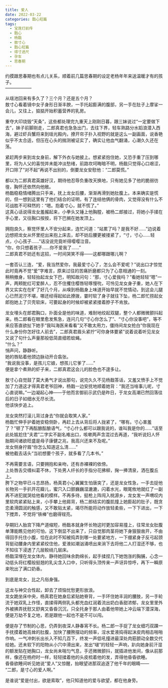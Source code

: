 ```yaml
---
title: 爱人
date: 2022-03-22
categories: 戬心短篇
tags:
  - 宝莲灯前传
  - 戬心
  - 杨戬
  - 敖寸心
  - 戬心短篇
  - 得寸进尺
  - 孕车
  - 思春期
---
```


约摸跟思春期也有点儿关系，顺着前几篇思春期的设定老杨年年来送温暖才有的孩子。<!-- more -->  
——————

从瑶池回来有多久了？三个月？还是五个月？  
敖寸心看着镜中女子身形日渐丰腴，一手托起膨满的腹部，另一手在肚子上摩挲一会儿，又往上，掂掂开始积蓄营养的乳房。

重夺大印烧毁“天条”，这些都处理完九重天上刚刚日暮，跟三妹说过“一定要做下去”，妹子前脚刚走，二郎真君也急急出门，去往下界，轻车熟路分水蹈浪潜入西海，避过虾兵蟹将来到瑶光殿内，撩开帘子扑入视野的就是这么一副画面，说香艳似乎不太合适，但压在心头的揣测被证实了，确实让他血气翻涌，心潮久久还在荡。

紧赶两步来到龙女身前，解下外衣与她披上。想紧紧抱住她，又恐手重了压到哪里，将为人父的喜悦并未能冲淡愁绪，前路坎坷晦暗不明，杨戬只觉得心口艰涩，开口除了“对不起”再说不出别的，倒要龙女安慰他：“二郎莫慌。”

都以为二郎真君英雄好汉，期待他忍辱负重改天换地，只有她见多了他的脆弱彷徨，胸怀还依然向他敞。  
杨戬稳稳情绪腾出只手来，抚上龙女后腰，渐渐再滑到她肚腹上。本来确实是慌的，但一想到这里有了他们结合的证明，有了连结他俩的骨肉，又觉得没有什么不可战胜不可释然的：“嗯。抱着寸心，就不慌了。”  
这真心话说得龙女羞赧起来，小拳头又锤上他胸膛，被杨二郎接过，将她小手揉在手心里，又往胸口按按，将下巴搁在她发顶上。

拥抱良久，察觉怀里人不安分起来，连忙问道：“站累了吗？是我不好……”边说着边想把龙女从怀里挖出来抱上床去，却不妨后腰更被搂紧了，“寸，寸心……轻点，小心孩子……”话没说完竟听得嘤嘤泣音。  
“你，你只想着孩子……你不爱我了……”  
二郎真君不妨还有这招，一时间哭笑不得——这都哪跟哪儿啊？

一套否认三连，“爱，我当然爱你，我最爱寸心了，怎么会不爱呢？”说出口才惊觉此时竟再不觉“爱”字难言，原来过往的苦痛折磨都只为了心意相通的一刻。  
稍稍撤身，轻轻抬起龙女下巴，明知故问句：“那，寸心爱我吗？”看她轻轻“嗯”一声，两颊酡红可爱醉人，忍不住攫住樱唇轻啄慢吮，可怜见龙女身子重，她人在下界又实实在在旷了好几个月，从嗅到杨戬身上味道开始早就不觉情动，到这会儿腿心已然泥泞不堪，哪还经得起如此撩拨，霎时软了身子就往下坠，杨二郎忙捞起女郎抱她上了贝壳软床，可要起身的时候却被紧紧搂着脖子不肯放。

龙女埋头在郎君胸口，扑面全是他的味道，难耐地绞起双腿，整个人都微微颤抖起来。杨二郎看在眼里愈发焦急，连问几句“寸心你怎么了”、“寸心你没事吧”，等不来应答直欲扯下她手“我叫海医来看看”又不敢太用力，僵持间龙女抢白“你我现在什么身份你怎好往人前去”，二郎真君眉头紧拧“可你身体要紧”说着说着听见龙女又说了句什么声量那般低简直细若蚊蝇。  
“什么？”  
悄声问，静静听。  
她的唇贴着他颈边脉动开合翕张。  
“我说我没事，是孩儿它娘，想孩儿它爹了……”  
便是拿个煮熟的虾子来，二郎真君这会儿的脸色也不遑多让。

敖寸心自觉鼓了莫大勇气才说出那句，说完久久不见杨戬答话，又羞又愤手上不觉加了力道这才得真君老爷回神，杨戬一边安抚地顺着她背：“我还当啥事儿呢，寸心直说嘛。”一边凝起心神——于他而言御前示武仍是昨日，于龙女高潮已然回落往后的日子如细水无尽长流。  
他该快步追上。

龙女突然打滚儿背过身去“你就会取笑人家。”  
杨戬忙伸手护着她安稳侧卧，再赶上去从背后将人拢紧了，“哪有。寸心害羞了？”顿了下再酝酿酝酿语气，“寸心什么都可以跟我说的，谁叫我是你的……”话至此处尴尬住“夫君”二字实不副名难出口，咳嗽两声含混过去再道，“我听说妇人怀胎期间诸欲旺盛是母子康健之兆，我高兴还来不及呢。”  
龙女侧身拧眉“你怎么知道这么清……”  
被他截去话头“当初想要个孩子，就多看了几本书。”

不再需要言语，只要拥抱和亲吻，还有赤裸裸的依傍。  
上处唇舌交缠纠葛不休，下处男人纤长的手指分花拂柳，掬一捧清泉，洒在腹丘上。  
胯下之物早已斗志昂扬，杨真君小心翼翼生怕唐突了，还是龙女性急，一手去捉他长物另一手扒开花瓣儿，蜜穴入口颤巍巍湿漉漉，闪着水光，眼尾攸地就红了一副再不进犯就哭给他看的模样。不再多待，挺枪上阵闯入桃源乡，龙女发一声喟叹内里软肉紧紧贴上来，小手攀上他肩背，杨二郎结实的腹肌撞上她膨起的肚子，既贪恋柔滑圆润的触感，又不敢贴太紧，竭尽所能将动作放轻柔些，一下下进出，一下下搅弄，不觉将“铁棒”也磨得锃亮。

孕期妇人胎宫下降产道缩短，杨戬本就身怀长物这时更加容易撞上，往常龙女肚腹单薄能瞧见他的可怕，这下倒显不出来了，只自觉那肉茎将她下身狠狠凿开，不由得回手托住小腹，恰在此时不知被捣弄到哪一处要紧地方，一下绷紧身子反弓起颈背挺动腰身内里紧紧绞住他，爱液如潮汹涌喷出来淌下去将他二人打湿还不够，也不知往下浸透了几层鲛绡几层床。  
杨戬深埋在龙女体内，静待她回味余韵绵长，起手揉捏几下她饱涨的胸脯，心念一动低头将红樱般挺翘的乳尖含入口中，只听得头顶传来一声讶异惊呼，再下一瞬原来吮出了满口奶香。

到底是龙女，比之凡俗身强。

这龙与神交合性起，卸去了烦恼忧愁更形放浪。  
龙女跪坐床中央，杨真君在她身后紧贴她脊背，一手环住她丰润的腰肢，另一手轮流于她双乳上作怪，直揉得两侧乳头都充血红润着流出奶白香甜浓郁，龙女里里外外被拂弄抚慰又舒爽又昏昏沉沉，只全托身于那人由着他带她上冲云端下潜深海，便是万劫不复之地，若是跟他一起也不是不可以闯。

便是存了节制的心思，仍弄到夜深人静春宵不长。杨二郎一手捉了龙女细巧双踝一手抚摸着她高耸的肚腹，加快了腰胯摆动的频率，淫水爱液捣得起沫皮肉相击啪啪作响。一气冲刺长出长入不知几百下，终发一声低吼撞进最深处肉筋颤动全数交代给她。还未软下的阳物从小穴中滑出来，发出“啵”的轻轻一声响，趴向她身前汗湿的额发贴在她胸口，龙女尚未喘匀气息，手还微微颤抖，就插进他发间，像从前那样，像还在杨府时一样，轻轻揉着他的头皮梳着他的发，弄得他昏昏欲睡。  
昏昏欲睡间听见她说“爱人”又惊醒，抬眼望进那双追逐了他千年的眼睛——  
“二郎，是寸心的爱人啊。”

是谁说“爱是付出，欲是索取”，他只知道他的爱与欲望，都在他身旁。

